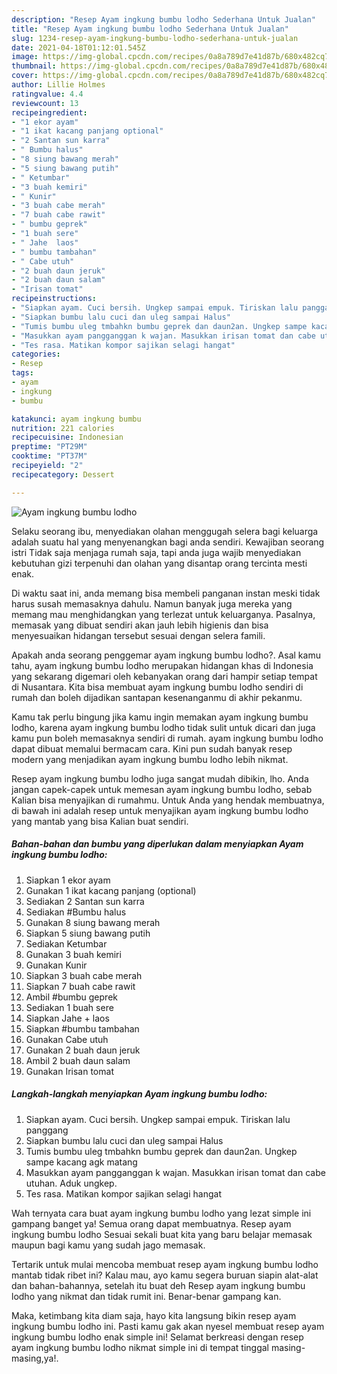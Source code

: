 ```yaml
---
description: "Resep Ayam ingkung bumbu lodho Sederhana Untuk Jualan"
title: "Resep Ayam ingkung bumbu lodho Sederhana Untuk Jualan"
slug: 1234-resep-ayam-ingkung-bumbu-lodho-sederhana-untuk-jualan
date: 2021-04-18T01:12:01.545Z
image: https://img-global.cpcdn.com/recipes/0a8a789d7e41d87b/680x482cq70/ayam-ingkung-bumbu-lodho-foto-resep-utama.jpg
thumbnail: https://img-global.cpcdn.com/recipes/0a8a789d7e41d87b/680x482cq70/ayam-ingkung-bumbu-lodho-foto-resep-utama.jpg
cover: https://img-global.cpcdn.com/recipes/0a8a789d7e41d87b/680x482cq70/ayam-ingkung-bumbu-lodho-foto-resep-utama.jpg
author: Lillie Holmes
ratingvalue: 4.4
reviewcount: 13
recipeingredient:
- "1 ekor ayam"
- "1 ikat kacang panjang optional"
- "2 Santan sun karra"
- " Bumbu halus"
- "8 siung bawang merah"
- "5 siung bawang putih"
- " Ketumbar"
- "3 buah kemiri"
- " Kunir"
- "3 buah cabe merah"
- "7 buah cabe rawit"
- " bumbu geprek"
- "1 buah sere"
- " Jahe  laos"
- " bumbu tambahan"
- " Cabe utuh"
- "2 buah daun jeruk"
- "2 buah daun salam"
- "Irisan tomat"
recipeinstructions:
- "Siapkan ayam. Cuci bersih. Ungkep sampai empuk. Tiriskan lalu panggang"
- "Siapkan bumbu lalu cuci dan uleg sampai Halus"
- "Tumis bumbu uleg tmbahkn bumbu geprek dan daun2an. Ungkep sampe kacang agk matang"
- "Masukkan ayam pangganggan k wajan. Masukkan irisan tomat dan cabe utuhan. Aduk ungkep."
- "Tes rasa. Matikan kompor sajikan selagi hangat"
categories:
- Resep
tags:
- ayam
- ingkung
- bumbu

katakunci: ayam ingkung bumbu 
nutrition: 221 calories
recipecuisine: Indonesian
preptime: "PT29M"
cooktime: "PT37M"
recipeyield: "2"
recipecategory: Dessert

---
```



![Ayam ingkung bumbu lodho](https://img-global.cpcdn.com/recipes/0a8a789d7e41d87b/680x482cq70/ayam-ingkung-bumbu-lodho-foto-resep-utama.jpg)

Selaku seorang ibu, menyediakan olahan menggugah selera bagi keluarga adalah suatu hal yang menyenangkan bagi anda sendiri. Kewajiban seorang istri Tidak saja menjaga rumah saja, tapi anda juga wajib menyediakan kebutuhan gizi terpenuhi dan olahan yang disantap orang tercinta mesti enak.

Di waktu  saat ini, anda memang bisa membeli panganan instan meski tidak harus susah memasaknya dahulu. Namun banyak juga mereka yang memang mau menghidangkan yang terlezat untuk keluarganya. Pasalnya, memasak yang dibuat sendiri akan jauh lebih higienis dan bisa menyesuaikan hidangan tersebut sesuai dengan selera famili. 



Apakah anda seorang penggemar ayam ingkung bumbu lodho?. Asal kamu tahu, ayam ingkung bumbu lodho merupakan hidangan khas di Indonesia yang sekarang digemari oleh kebanyakan orang dari hampir setiap tempat di Nusantara. Kita bisa membuat ayam ingkung bumbu lodho sendiri di rumah dan boleh dijadikan santapan kesenanganmu di akhir pekanmu.

Kamu tak perlu bingung jika kamu ingin memakan ayam ingkung bumbu lodho, karena ayam ingkung bumbu lodho tidak sulit untuk dicari dan juga kamu pun boleh memasaknya sendiri di rumah. ayam ingkung bumbu lodho dapat dibuat memalui bermacam cara. Kini pun sudah banyak resep modern yang menjadikan ayam ingkung bumbu lodho lebih nikmat.

Resep ayam ingkung bumbu lodho juga sangat mudah dibikin, lho. Anda jangan capek-capek untuk memesan ayam ingkung bumbu lodho, sebab Kalian bisa menyajikan di rumahmu. Untuk Anda yang hendak membuatnya, di bawah ini adalah resep untuk menyajikan ayam ingkung bumbu lodho yang mantab yang bisa Kalian buat sendiri.

<!--inarticleads1-->

##### Bahan-bahan dan bumbu yang diperlukan dalam menyiapkan Ayam ingkung bumbu lodho:

1. Siapkan 1 ekor ayam
1. Gunakan 1 ikat kacang panjang (optional)
1. Sediakan 2 Santan sun karra
1. Sediakan  #Bumbu halus
1. Gunakan 8 siung bawang merah
1. Siapkan 5 siung bawang putih
1. Sediakan  Ketumbar
1. Gunakan 3 buah kemiri
1. Gunakan  Kunir
1. Siapkan 3 buah cabe merah
1. Siapkan 7 buah cabe rawit
1. Ambil  #bumbu geprek
1. Sediakan 1 buah sere
1. Siapkan  Jahe + laos
1. Siapkan  #bumbu tambahan
1. Gunakan  Cabe utuh
1. Gunakan 2 buah daun jeruk
1. Ambil 2 buah daun salam
1. Gunakan Irisan tomat




<!--inarticleads2-->

##### Langkah-langkah menyiapkan Ayam ingkung bumbu lodho:

1. Siapkan ayam. Cuci bersih. Ungkep sampai empuk. Tiriskan lalu panggang
1. Siapkan bumbu lalu cuci dan uleg sampai Halus
1. Tumis bumbu uleg tmbahkn bumbu geprek dan daun2an. Ungkep sampe kacang agk matang
1. Masukkan ayam pangganggan k wajan. Masukkan irisan tomat dan cabe utuhan. Aduk ungkep.
1. Tes rasa. Matikan kompor sajikan selagi hangat




Wah ternyata cara buat ayam ingkung bumbu lodho yang lezat simple ini gampang banget ya! Semua orang dapat membuatnya. Resep ayam ingkung bumbu lodho Sesuai sekali buat kita yang baru belajar memasak maupun bagi kamu yang sudah jago memasak.

Tertarik untuk mulai mencoba membuat resep ayam ingkung bumbu lodho mantab tidak ribet ini? Kalau mau, ayo kamu segera buruan siapin alat-alat dan bahan-bahannya, setelah itu buat deh Resep ayam ingkung bumbu lodho yang nikmat dan tidak rumit ini. Benar-benar gampang kan. 

Maka, ketimbang kita diam saja, hayo kita langsung bikin resep ayam ingkung bumbu lodho ini. Pasti kamu gak akan nyesel membuat resep ayam ingkung bumbu lodho enak simple ini! Selamat berkreasi dengan resep ayam ingkung bumbu lodho nikmat simple ini di tempat tinggal masing-masing,ya!.

